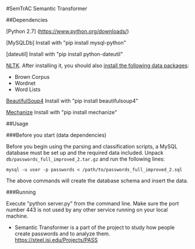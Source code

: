 #SemTrAC Semantic Transformer

##Dependencies

[Python 2.7] (https://www.python.org/downloads/)

[MySQLDb]
    Install with "pip install mysql-python"

[dateutil]
    Install with "pip install python-dateutil"

[NLTK](http://www.nltk.org/). After installing it, you should also [install the following data packages](http://www.nltk.org/data.html):

  * Brown Corpus
  * Wordnet
  * Word Lists

[BeautifulSoup4](http://www.crummy.com/software/BeautifulSoup/)
     Install with "pip install beautifulsoup4"

[Mechanize](https://pypi.python.org/pypi/mechanize/0.2.5)
     Install with "pip install mechanize"

##Usage

###Before you start (data dependencies)

Before you begin using the parsing and classification scripts, a MySQL database must be set up and the required data included. Unpack `db/passwords_full_improved_2.tar.gz` and run the following lines:

    mysql -u user -p passwords < /path/to/passwords_full_improved_2.sql

The above commands will create the database schema and insert the data.

###Running

Execute "python server.py" from the command line. Make sure the port number 443 is not used by any other service running on your local machine.


* Semantic Transformer is a part of the project to study how people create passwords and to analyze them.
    https://steel.isi.edu/Projects/PASS